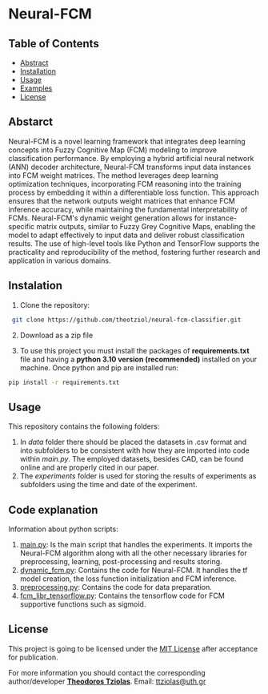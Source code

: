 # Neural-FCM

## Table of Contents

- [Abstract](#Abstract)
- [Installation](#Instalation)
- [Usage](#Usage)
- [Examples](#Examples)
- [License](#license)

## Abstarct

Neural-FCM is a novel learning framework that integrates deep learning concepts into Fuzzy Cognitive Map (FCM) modeling to improve classification performance. By employing a hybrid artificial neural network (ANN) decoder architecture, Neural-FCM transforms input data instances into FCM weight matrices. The method leverages deep learning optimization techniques, incorporating FCM reasoning into the training process by embedding it within a differentiable loss function. This approach ensures that the network outputs weight matrices that enhance FCM inference accuracy, while maintaining the fundamental interpretability of FCMs. Neural-FCM's dynamic weight generation allows for instance-specific matrix outputs, similar to Fuzzy Grey Cognitive Maps, enabling the model to adapt effectively to input data and deliver robust classification results. The use of high-level tools like Python and TensorFlow supports the practicality and reproducibility of the method, fostering further research and application in various domains. 

## Instalation

1. Clone the repository:

```bash
 git clone https://github.com/theotziol/neural-fcm-classifier.git
```

2. Download as a zip file

3. To use this project you must install the packages of **requirements.txt** file and having a **python 3.10 version (recommended)** installed on your machine. Once python and pip are installed run:

```bash
pip install -r requirements.txt
```


## Usage

This repository contains the following folders: 

1. In *data* folder there should be placed the datasets in .csv format and into subfolders to be consistent with how they are imported into code within *main.py*. The employed datasets, besides CAD, can be found online and are properly cited in our paper.
2. The *experiments* folder is used for storing the results of experiments as subfolders using the time and date of the experiment.

 
## Code explanation

Information about python scripts:

1. [main.py](main.py): Is the main script that handles the experiments. It imports the Neural-FCM algorithm along with all the other necessary libraries for preprocessing, learning, post-processing and results storing.
2. [dynamic_fcm.py](dynamic_fcm.py): Contains the code for Neural-FCM. It handles the tf model creation, the loss function initialization and FCM inference. 
3. [preprocessing.py](preprocessing.py): Contains the code for data preparation. 
4. [fcm_libr_tensorflow.py](fcm_libr_tensorflow.py): Contains the tensorflow code for FCM supportive functions such as sigmoid.

## License
This project is going to be licensed under the [MIT License](LICENSE.txt) after acceptance for publication. 


For more information you should contact the corresponding author/developer [**Theodoros Tziolas**](https://scholar.google.gr/citations?user=ww_3OmIAAAAJ&hl=el). 
Email: <ttziolas@uth.gr>